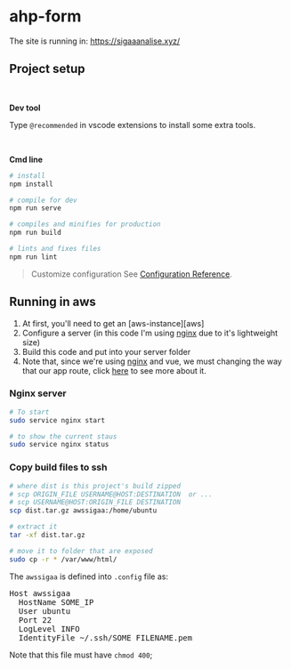 # ahp-form

The site is running in: https://sigaaanalise.xyz/

## Project setup

<br/>

**Dev tool**

Type `@recommended` in vscode extensions to install some extra tools.

<br/>

**Cmd line**

```bash
# install
npm install

# compile for dev
npm run serve

# compiles and minifies for production
npm run build

# lints and fixes files
npm run lint
```

> Customize configuration
> See [Configuration Reference](https://cli.vuejs.org/config/).

## Running in aws

1. At first, you'll need to get an [aws-instance][aws]
2. Configure a server (in this code I'm using [nginx] due to it's lightweight size)
3. Build this code and put into your server folder
4. Note that, since we're using [nginx] and vue, we must changing the way that our app route, click [here][routing] to see more about it.

### Nginx server

```bash
# To start
sudo service nginx start

# to show the current staus
sudo service nginx status
```

### Copy build files to ssh

```bash
# where dist is this project's build zipped
# scp ORIGIN_FILE USERNAME@HOST:DESTINATION  or ...
# scp USERNAME@HOST:ORIGIN_FILE DESTINATION
scp dist.tar.gz awssigaa:/home/ubuntu

# extract it
tar -xf dist.tar.gz

# move it to folder that are exposed
sudo cp -r * /var/www/html/
```

The `awssigaa` is defined into `.config` file as:

<pre>
Host awssigaa
  HostName SOME_IP
  User ubuntu
  Port 22
  LogLevel INFO
  IdentityFile ~/.ssh/SOME_FILENAME.pem
</pre>

Note that this file must have `chmod 400`;

<!-- Links -->

[aws-instance]: https://console.aws.amazon.com/ec2/v2/home?region=us-east-1#Home:
[nginx]: https://www.nginx.com/blog/setting-up-nginx/
[routing]: https://stackoverflow.com/questions/49072584/vue-router-nginx-and-direct-link
